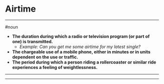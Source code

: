 # Airtime
---
#noun
- **The duration during which a radio or television program (or part of one) is transmitted.**
	- _Example: Can you get me some airtime for my latest single?_
- **The chargeable use of a mobile phone, either in minutes or in units dependent on the use or traffic.**
- **The period during which a person riding a rollercoaster or similar ride experiences a feeling of weightlessness.**
---
---
